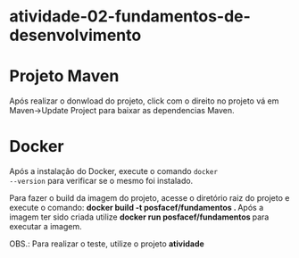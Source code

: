 # atividade-02-fundamentos-de-desenvolvimento

<h1>Projeto Maven</h1>

Após realizar o donwload do projeto, click com o direito no projeto vá em Maven->Update Project para baixar as dependencias Maven.

<h1>Docker</h1>

Após a instalação do Docker, execute o comando <code>docker --version</code> para verificar se o mesmo foi instalado.

Para fazer o build da imagem do projeto, acesse o diretório raiz do projeto e execute o comando: <b> docker build -t posfacef/fundamentos . </b>
Após a imagem ter sido criada utilize <b> docker run posfacef/fundamentos </b> para executar a imagem.


OBS.: Para realizar o teste, utilize o projeto __atividade__
